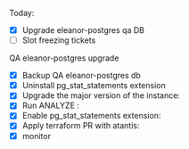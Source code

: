 Today:
  - [x] Upgrade eleanor-postgres qa DB
  - [ ] Slot freezing tickets

QA eleanor-postgres upgrade
  - [x] Backup QA eleanor-postgres db
  - [x] Uninstall pg_stat_statements extension
  - [x] Upgrade the major version of the instance:
  - [x] Run ANALYZE :
  - [x] Enable pg_stat_statements extension:
  - [x] Apply terraform PR with atantis:
  - [x] monitor
